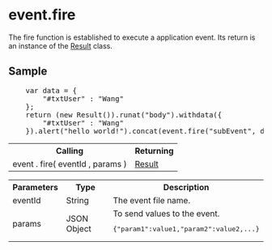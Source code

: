 <H1>event.fire</H1>

The fire function is established to execute a application event.
Its return is an instance of the <a href="result.md">Result</a> class.

<h2>Sample</h2>
<pre>
	var data = {
		"#txtUser" : "Wang"
	};
	return (new Result()).runat("body").withdata({
		"#txtUser" : "Wang"
	}).alert("hello world!").concat(event.fire("subEvent", data));
</pre>

<table>
<tr><th>Calling</th><th>Returning</th></tr>
<tr><td>event . fire( eventId , params )</td><td><a href="result.md">Result</a></td></tr>
</table>

<table>
<tr><th>Parameters</th><th>Type</th><th>Description</th></tr>
<tr><td>eventId</td><td>String</td><td>The event file name.</td></tr>
<tr><td>params</td><td>JSON Object</td>
<td>To send values to the event. 
<pre>{"param1":value1,"param2":value2,...}</pre>
</td></tr>
</table>